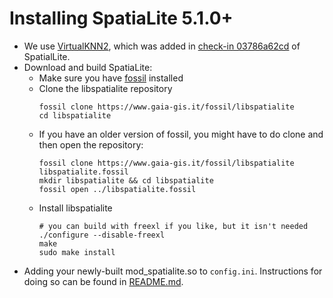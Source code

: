 # Installing SpatiaLite 5.1.0+

- We use [VirtualKNN2](https://www.gaia-gis.it/fossil/libspatialite/wiki?name=KNN2), which was added in [check-in 03786a62cd](https://www.gaia-gis.it/fossil/libspatialite/info/03786a62cdb4ab17) of SpatialLite.
- Download and build SpatiaLite:
  - Make sure you have [fossil](https://www.fossil-scm.org) installed
  - Clone the libspatialite repository
    ```
    fossil clone https://www.gaia-gis.it/fossil/libspatialite
    cd libspatialite
    ```
  - If you have an older version of fossil, you might have to do clone and then open the repository:
    ```
    fossil clone https://www.gaia-gis.it/fossil/libspatialite libspatialite.fossil
    mkdir libspatialite && cd libspatialite
    fossil open ../libspatialite.fossil
    ```
  - Install libspatialite
    ```
    # you can build with freexl if you like, but it isn't needed
    ./configure --disable-freexl
    make
    sudo make install
    ```
- Adding your newly-built mod_spatialite.so to `config.ini`. Instructions for doing so can be found in [README.md](/README.md).
